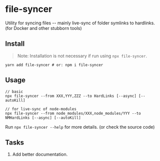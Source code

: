 # file-syncer

Utility for syncing files -- mainly live-sync of folder symlinks to hardlinks. (for Docker and other stubborn tools)

## Install

> Note: Installation is not necessary if run using `npx file-syncer`.

```
yarn add file-syncer # or: npm i file-syncer
```

## Usage

```
// basic
npx file-syncer --from XXX,YYY,ZZZ --to HardLinks [--async] [--autoKill]

// for live-sync of node-modules
npx file-syncer --from node_modules/XXX,node_modules/YYY --to NMHardLinks [--async] [--autoKill]
```

Run `npx file-syncer --help` for more details. (or check the source code)

## Tasks

1) Add better documentation.